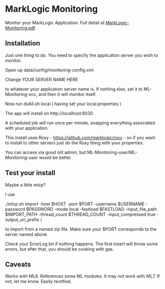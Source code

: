 MarkLogic Monitoring
====================

Monitor your MarkLogic Application. Full detail at [MarkLogic-Monitoring.pdf](http://mustard57.github.io/marklogic-monitoring/docs/MarkLogic.Monitoring.pdf).

Installation
------------

Just one thing to do. You need to specify the application server you wish to monitor.

Open up data/config/monitoring-config.xml

Change <server-name>YOUR SERVER NAME HERE</server-name>

to whatever your application server name is. If nothing else, set it to ML-Monitoring-xcc, and then it will monitor itself.

Now run doAll.sh local ( having set your local.properties )

The app will install on http://localhost:8030

A scheduled job will run once per minute, snapping everything associated with your application. 

This install uses Roxy - https://github.com/marklogic/roxy - so if you want to install to other servers just do the Roxy thing with your properties.

You can access via good old admin, but ML-Monitoring-user/ML-Monitoring-user would be better

Test your install
-----------------

Maybe a little mlcp? 

I use

./mlcp.sh import -host $HOST -port $PORT -username $USERNAME -password $PASSWORD -mode local -fastload $FASTLOAD -input_file_path $IMPORT_PATH -thread_count $THREAD_COUNT -input_compressed true -output_uri_prefix / 

to import from a named zip file. Make sure your $PORT corresponds to the server named above.

Check your ErrorLog.txt if nothing happens. The first insert will throw some errors, but after that, you should be cooking with gas.


Caveats
-------

Works with ML6. References some ML modules. It may not work with ML7. If not, let me know. Easily rectified.

